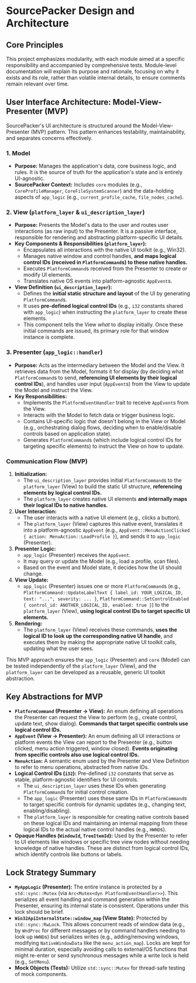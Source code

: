 # SourcePacker Design and Architecture

## Core Principles

This project emphasizes modularity, with each module aimed at a specific responsibility and accompanied by comprehensive tests. Module-level documentation will explain its purpose and rationale, focusing on why it exists and its role, rather than volatile internal details, to ensure comments remain relevant over time.

## User Interface Architecture: Model-View-Presenter (MVP)

SourcePacker's UI architecture is structured around the Model-View-Presenter (MVP) pattern. This pattern enhances testability, maintainability, and separates concerns effectively.

### 1. Model

*   **Purpose:** Manages the application's data, core business logic, and rules. It is the source of truth for the application's state and is entirely UI-agnostic.
*   **SourcePacker Context:** Includes `core` modules (e.g., `CoreProfileManager`, `CoreFileSystemScanner`) and the data-holding aspects of `app_logic` (e.g., `current_profile_cache`, `file_nodes_cache`).

### 2. View (`platform_layer` & `ui_description_layer`)

*   **Purpose:** Presents the Model's data to the user and routes user interactions (as raw input) to the Presenter. It is a passive interface, responsible for rendering and abstracting platform-specific UI details.
*   **Key Components & Responsibilities (`platform_layer`):**
    *   Encapsulates all interactions with the native UI toolkit (e.g., Win32).
    *   Manages native window and control handles, **and maps logical control IDs (received in `PlatformCommand`s) to these native handles.**
    *   Executes `PlatformCommand`s received from the Presenter to create or modify UI elements.
    *   Translates native OS events into platform-agnostic `AppEvent`s.
*   **View Definition (`ui_description_layer`):**
    *   Defines the **initial static structure and layout** of the UI by generating `PlatformCommand`s.
    *   It uses **pre-defined logical control IDs** (e.g., `i32` constants shared with `app_logic`) when instructing the `platform_layer` to create these elements.
    *   This component tells the View *what* to display initially. Once these initial commands are issued, its primary role for that window instance is complete.

### 3. Presenter (`app_logic::handler`)

*   **Purpose:** Acts as the intermediary between the Model and the View. It retrieves data from the Model, formats it for display (by deciding what `PlatformCommand`s to send, **referencing UI elements by their logical control IDs**), and handles user input (`AppEvent`s) from the View to update the Model and instruct the View.
*   **Key Responsibilities:**
    *   Implements the `PlatformEventHandler` trait to receive `AppEvent`s from the View.
    *   Interacts with the Model to fetch data or trigger business logic.
    *   Contains UI-specific logic that doesn't belong in the View or Model (e.g., orchestrating dialog flows, deciding when to enable/disable controls based on application state).
    *   Generates `PlatformCommand`s (which include logical control IDs for targeting specific elements) to instruct the View on how to update.

### Communication Flow (MVP)

1.  **Initialization:**
    *   The `ui_description_layer` provides initial `PlatformCommand`s to the `platform_layer` (View) to build the static UI structure, **referencing elements by logical control IDs.**
    *   The `platform_layer` creates native UI elements **and internally maps their logical IDs to native handles.**
2.  **User Interaction:**
    *   The user interacts with a native UI element (e.g., clicks a button).
    *   The `platform_layer` (View) captures this native event, translates it into a platform-agnostic `AppEvent` (e.g., `AppEvent::MenuActionClicked { action: MenuAction::LoadProfile }`), and sends it to `app_logic` (Presenter).
3.  **Presenter Logic:**
    *   `app_logic` (Presenter) receives the `AppEvent`.
    *   It may query or update the Model (e.g., load a profile, scan files).
    *   Based on the event and Model state, it decides how the UI should change.
4.  **View Update:**
    *   `app_logic` (Presenter) issues one or more `PlatformCommand`s (e.g., `PlatformCommand::UpdateLabelText { label_id: YOUR_LOGICAL_ID, text: "...", severity: ... }`, `PlatformCommand::SetControlEnabled { control_id: ANOTHER_LOGICAL_ID, enabled: true }`) to the `platform_layer` (View), **using logical control IDs to target specific UI elements.**
5.  **Rendering:**
    *   The `platform_layer` (View) receives these commands, **uses the logical ID to look up the corresponding native UI handle**, and executes them by making the appropriate native UI toolkit calls, updating what the user sees.

This MVP approach ensures the `app_logic` (Presenter) and `core` (Model) can be tested independently of the `platform_layer` (View), and the `platform_layer` can be developed as a reusable, generic UI toolkit abstraction.

## Key Abstractions for MVP

*   **`PlatformCommand` (Presenter -> View):** An enum defining all operations the Presenter can request the View to perform (e.g., create control, update text, show dialog). **Commands that target specific controls use logical control IDs.**
*   **`AppEvent` (View -> Presenter):** An enum defining all UI interactions or platform events the View can report to the Presenter (e.g., button clicked, menu action triggered, window closed). **Events originating from specific controls also use logical control IDs.**
*   **`MenuAction`:** A semantic enum used by the Presenter and View Definition to refer to menu operations, abstracted from native IDs.
*   **Logical Control IDs (`i32`):** Pre-defined `i32` constants that serve as stable, platform-agnostic identifiers for UI controls.
    *   The `ui_description_layer` uses these IDs when generating `PlatformCommand`s for initial control creation.
    *   The `app_logic` (Presenter) uses these same IDs in `PlatformCommand`s to target specific controls for dynamic updates (e.g., changing text, enabling/disabling).
    *   The `platform_layer` is responsible for creating native controls based on these logical IDs and maintaining an internal mapping from these logical IDs to the actual native control handles (e.g., `HWND`s).
*   **Opaque Handles (`WindowId`, `TreeItemId`):** Used by the Presenter to refer to UI elements like windows or specific tree view nodes without needing knowledge of native handles. These are distinct from logical control IDs, which identify controls like buttons or labels.

## Lock Strategy Summary

*   **`MyAppLogic` (Presenter):** The entire instance is protected by a `std::sync::Mutex` (via `Arc<Mutex<dyn PlatformEventHandler>>`). This serializes all event handling and command generation within the Presenter, ensuring its internal state is consistent. Operations under this lock should be brief.
*   **`Win32ApiInternalState::window_map` (View State):** Protected by `std::sync::RwLock`. This allows concurrent reads of window data (e.g., by `WndProc` for different messages or by command handlers needing to look up `HWND`s) but serializes writes (e.g., adding/removing windows, modifying `NativeWindowData` like the `menu_action_map`). Locks are kept for minimal duration, especially avoiding calls to external/OS functions that might re-enter or send synchronous messages while a write lock is held (e.g., `SetMenu`).
*   **Mock Objects (Tests):** Utilize `std::sync::Mutex` for thread-safe testing of mock components.
